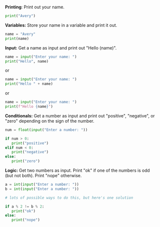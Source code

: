 **Printing**: Print out your name.

```py
print("Avery")
```

**Variables:** Store your name in a variable and print it out.

```py
name = "Avery"
print(name)
```

**Input:** Get a name as input and print out "Hello (name)".

```py
name = input("Enter your name: ")
print("Hello", name)
```

or

```py
name = input("Enter your name: ")
print("Hello " + name)
```

or

```py
name = input("Enter your name: ")
print(f"Hello {name}")
```

**Conditionals:** Get a number as input and print out "positive", "negative", or "zero" depending on the sign of the number.

```py
num = float(input("Enter a number: "))

if num > 0:
   print("positive")
elif num < 0:
   print("negative")
else:
   print("zero")
```

**Logic:** Get two numbers as input. Print "ok" if one of the numbers is odd (but not both). Print "nope" otherwise.

```py
a = int(input("Enter a number: "))
b = int(input("Enter a number: "))

# lots of possible ways to do this, but here's one solution

if a % 2 != b % 2:
   print("ok")
else:
   print("nope")
```

